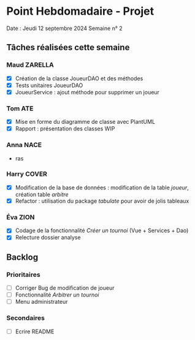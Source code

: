 # Point Hebdomadaire - Projet

Date : Jeudi 12 septembre 2024
Semaine n° 2

## Tâches réalisées cette semaine

### Maud ZARELLA
- [x] Création de la classe JoueurDAO et des méthodes
- [x] Tests unitaires JoueurDAO
- [x] JoueurService : ajout méthode pour supprimer un joueur

### Tom ATE
- [x] Mise en forme du diagramme de classe avec PlantUML
- [x] Rapport : présentation des classes WIP

### Anna NACE
- ras

### Harry COVER
- [x] Modification de la base de données : modification de la table *joueur*, création table *arbitre*
- [x] Refactor : utilisation du package *tabulate* pour avoir de jolis tableaux

### Éva ZION
- [x] Codage de la fonctionnalité *Créer un tournoi* (Vue + Services + Dao)
- [x] Relecture dossier analyse

## Backlog

### Prioritaires
- [ ] Corriger Bug de modification de joueur
- [ ] Fonctionnalité *Arbitrer un tournoi*
- [ ] Menu administrateur

### Secondaires
- [ ] Ecrire README
